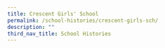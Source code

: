 ```yaml
---
title: Crescent Girls' School
permalink: /school-histories/crescent-girls-sch/
description: ""
third_nav_title: School Histories
---
```

